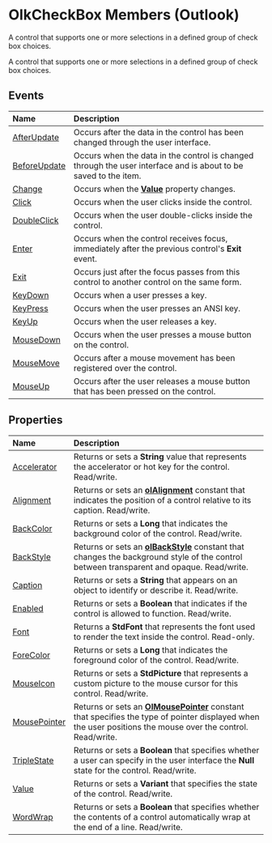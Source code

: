 
# OlkCheckBox Members (Outlook)
A control that supports one or more selections in a defined group of check box choices.

A control that supports one or more selections in a defined group of check box choices.


## Events



|**Name**|**Description**|
|:-----|:-----|
|[AfterUpdate](a207e36b-9afe-b7e3-9dd4-9af2ae16cf7d.md)|Occurs after the data in the control has been changed through the user interface.|
|[BeforeUpdate](e12072d3-cd24-ce5d-0738-80d44a9c9154.md)|Occurs when the data in the control is changed through the user interface and is about to be saved to the item. |
|[Change](54b8f9af-2515-9f6f-272f-553320be3eb8.md)|Occurs when the  **[Value](3872331d-9179-3412-1512-bc8ed5d35beb.md)** property changes.|
|[Click](6f512785-b93f-3bb5-a68e-2808cea6f2d0.md)|Occurs when the user clicks inside the control.|
|[DoubleClick](9b1dbd3f-87af-58b7-2327-8c83eb9bf2d5.md)|Occurs when the user double-clicks inside the control.|
|[Enter](2e06439a-7888-d970-7fa7-9893af2aab69.md)|Occurs when the control receives focus, immediately after the previous control's  **Exit** event.|
|[Exit](a89b3d32-c540-ea72-b018-fabc9b9760f3.md)|Occurs just after the focus passes from this control to another control on the same form.|
|[KeyDown](d8679dab-c3bf-8494-a91d-3c107596c8ce.md)|Occurs when a user presses a key.|
|[KeyPress](aae8dbfc-d85c-a977-8543-602ff18518fd.md)|Occurs when the user presses an ANSI key.|
|[KeyUp](47ec2354-78c7-2929-504a-3e0155806aeb.md)|Occurs when the user releases a key.|
|[MouseDown](1b50955b-0dda-e87c-3b1a-2542df3c1154.md)|Occurs when the user presses a mouse button on the control.|
|[MouseMove](0eedbab4-83c6-3dc1-8d22-0dd2f88369f4.md)|Occurs after a mouse movement has been registered over the control.|
|[MouseUp](0c5283d7-ef9d-19aa-52ff-0399c69aa41b.md)|Occurs after the user releases a mouse button that has been pressed on the control.|

## Properties



|**Name**|**Description**|
|:-----|:-----|
|[Accelerator](2604a27f-472b-ccc6-ad37-317ea0008a39.md)|Returns or sets a  **String** value that represents the accelerator or hot key for the control. Read/write.|
|[Alignment](b3254584-ea07-f3d7-afb8-0d331b6cba74.md)|Returns or sets an  **[olAlignment](3a3eae47-c92a-8d67-327e-33d902f23abd.md)** constant that indicates the position of a control relative to its caption. Read/write.|
|[BackColor](be19b158-e81e-0979-40e2-e6b98480f416.md)|Returns or sets a  **Long** that indicates the background color of the control. Read/write.|
|[BackStyle](362e42bc-6169-31cc-8c6f-072d956da095.md)|Returns or sets an  **[olBackStyle](54ed2253-fe39-9e91-e15a-8e9072d0c257.md)** constant that changes the background style of the control between transparent and opaque. Read/write.|
|[Caption](19480d82-3cd7-257f-3f5e-a669650cfffe.md)|Returns or sets a  **String** that appears on an object to identify or describe it. Read/write.|
|[Enabled](37e0c232-1144-7e4a-1d77-094922853006.md)|Returns or sets a  **Boolean** that indicates if the control is allowed to function. Read/write.|
|[Font](ffabe2b5-1910-4480-b4d4-b684dd8203b5.md)|Returns a  **StdFont** that represents the font used to render the text inside the control. Read-only.|
|[ForeColor](1c38bdb4-8256-4db7-5f95-68e4e31303a7.md)|Returns or sets a  **Long** that indicates the foreground color of the control. Read/write.|
|[MouseIcon](0f6daa67-1920-c883-1e1c-bb6c92e7463b.md)|Returns or sets a  **StdPicture** that represents a custom picture to the mouse cursor for this control. Read/write.|
|[MousePointer](61db8ecc-4a10-dae0-4935-2e7b3386ba85.md)|Returns or sets an  **[OlMousePointer](527df8bb-000c-f108-0522-2d294858b251.md)** constant that specifies the type of pointer displayed when the user positions the mouse over the control. Read/write.|
|[TripleState](f0f8f928-28e2-3f0f-dcd6-afe0dc4a6618.md)|Returns or sets a  **Boolean** that specifies whether a user can specify in the user interface the **Null** state for the control. Read/write.|
|[Value](3872331d-9179-3412-1512-bc8ed5d35beb.md)|Returns or sets a  **Variant** that specifies the state of the control. Read/write.|
|[WordWrap](755dc62b-93c0-30ec-dbe3-1126f1d38d11.md)|Returns or sets a  **Boolean** that specifies whether the contents of a control automatically wrap at the end of a line. Read/write.|
